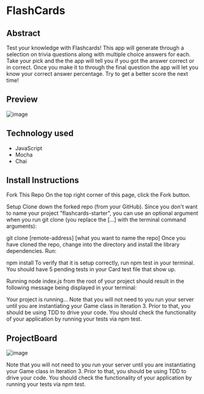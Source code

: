# FlashCards 

## Abstract
Test your knowledge with Flashcards! This app will generate through a selection on trivia questions along with multiple choice answers for each. Take your pick and the the app will tell you if you got the answer correct or in correct. Once you make it to through the final question the app will let you know your correct answer percentage. Try to get a better score the next time!

## Preview
![image](https://user-images.githubusercontent.com/113853138/205189906-c70e9adf-b70e-46c0-ad6c-dd85714a8536.png)


## Technology used
- JavaScript
- Mocha
- Chai

## Install Instructions
Fork This Repo
On the top right corner of this page, click the Fork button.

Setup
Clone down the forked repo (from your GitHub). Since you don't want to name your project "flashcards-starter", you can use an optional argument when you run git clone (you replace the [...] with the terminal command arguments):

git clone [remote-address] [what you want to name the repo]
Once you have cloned the repo, change into the directory and install the library dependencies. Run:

npm install
To verify that it is setup correctly, run npm test in your terminal. You should have 5 pending tests in your Card test file that show up.

Running node index.js from the root of your project should result in the following message being displayed in your terminal:

Your project is running...
Note that you will not need to you run your server until you are instantiating your Game class in Iteration 3. Prior to that, you should be using TDD to drive your code. You should check the functionality of your application by running your tests via npm test.

## ProjectBoard
![image](https://user-images.githubusercontent.com/113853138/205193189-cddef4a0-97dc-4eb1-b60c-1da807c66d2b.png)

Note that you will not need to you run your server until you are instantiating your Game class in Iteration 3. Prior to that, you should be using TDD to drive your code. You should check the functionality of your application by running your tests via npm test.
